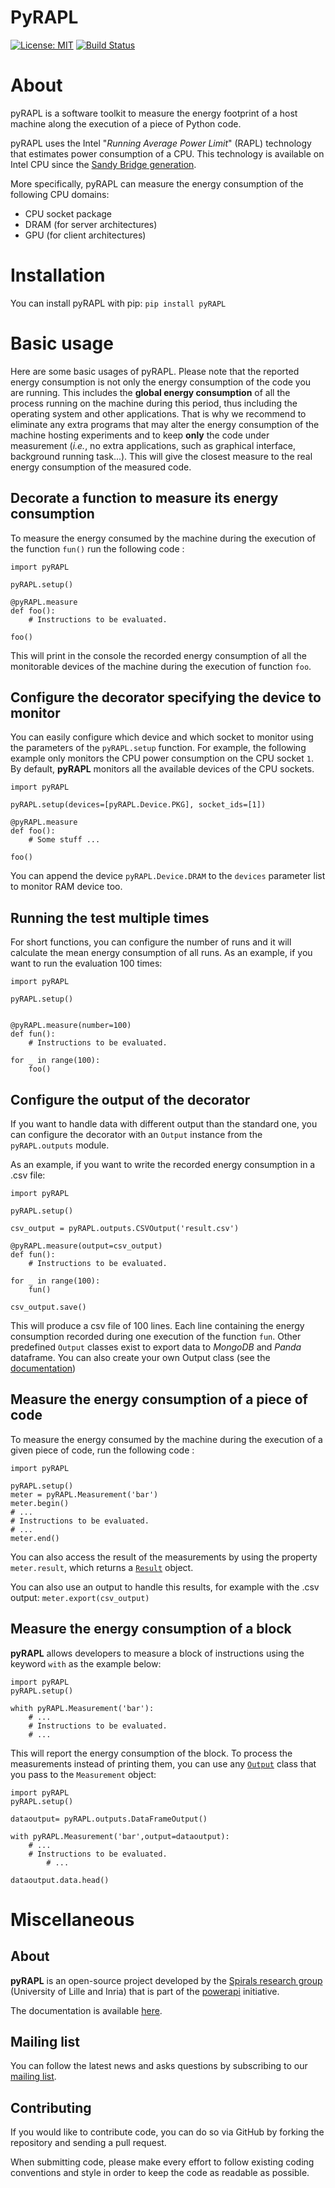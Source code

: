 # PyRAPL

[![License: MIT](https://img.shields.io/pypi/l/pyRAPL)](https://spdx.org/licenses/MIT.html)
[![Build Status](https://img.shields.io/circleci/project/github/powerapi-ng/pyRAPL.svg)](https://circleci.com/gh/powerapi-ng/pyrapl)


# About
pyRAPL is a software toolkit to measure the energy footprint of a host machine along the execution of a piece of Python code.

pyRAPL uses the Intel "_Running Average Power Limit_" (RAPL) technology that estimates power consumption of a CPU.
This technology is available on Intel CPU since the [Sandy Bridge generation](https://fr.wikipedia.org/wiki/Intel#Historique_des_microprocesseurs_produits).

More specifically, pyRAPL can measure the energy consumption of the following CPU domains:
 - CPU socket package 
 - DRAM (for server architectures)
 - GPU (for client architectures)

# Installation

You can install pyRAPL with pip: `pip install pyRAPL`

# Basic usage

Here are some basic usages of pyRAPL. Please note that the reported energy consumption is not only the energy consumption of the code you are running. This includes the **global energy consumption** of all the process running on the machine during this period, thus including the operating system and other applications.
That is why we recommend to eliminate any extra programs that may alter the energy consumption of the machine hosting experiments and to keep **only** the code under measurement (_i.e._, no extra applications, such as graphical interface, background running task...). This will give the closest measure to the real energy consumption of the measured code.

## Decorate a function to measure its energy consumption

To measure the energy consumed by the machine during the execution of the function `fun()` run the following code :

	import pyRAPL

	pyRAPL.setup() 

	@pyRAPL.measure
	def foo():
		# Instructions to be evaluated.

	foo()

This will print in the console the recorded energy consumption of all the monitorable devices of the machine during the execution of function `foo`.

## Configure the decorator specifying the device to monitor

You can easily configure which device and which socket to monitor using the parameters of the `pyRAPL.setup` function. 
For example, the following example only monitors the CPU power consumption on the CPU socket `1`.
By default, **pyRAPL** monitors all the available devices of the CPU sockets.

	import pyRAPL

	pyRAPL.setup(devices=[pyRAPL.Device.PKG], socket_ids=[1])

	@pyRAPL.measure
	def foo():
		# Some stuff ...

	foo()	

You can append the device `pyRAPL.Device.DRAM` to the `devices` parameter list to monitor RAM device too. 

## Running the test multiple times 

For short functions, you can configure the number of runs and it will calculate the mean energy consumption of all runs. 
As an example, if you want to run the evaluation 100 times:

	import pyRAPL

	pyRAPL.setup()
	
	
	@pyRAPL.measure(number=100)
	def fun():
		# Instructions to be evaluated.

	for _ in range(100):
		foo()
	

## Configure the output of the decorator

If you want to handle data with different output than the standard one, you can configure the decorator with an `Output` instance from the `pyRAPL.outputs` module.

As an example, if you want to write the recorded energy consumption in a .csv file:

	import pyRAPL

	pyRAPL.setup()
	
	csv_output = pyRAPL.outputs.CSVOutput('result.csv')
	
	@pyRAPL.measure(output=csv_output)
	def fun():
		# Instructions to be evaluated.

	for _ in range(100):
		fun()
		
	csv_output.save()

This will produce a csv file of 100 lines. Each line containing the energy
consumption recorded during one execution of the function `fun`.
Other predefined `Output` classes exist to export data to *MongoDB* and *Panda*
dataframe.
You can also create your own Output class (see the
[documentation](https://pyrapl.readthedocs.io/en/latest/Outputs_API.html))

## Measure the energy consumption of a piece of code

To measure the energy consumed by the machine during the execution of a given
piece of code, run the following code :

	import pyRAPL

	pyRAPL.setup()
	meter = pyRAPL.Measurement('bar')
	meter.begin()
	# ...
	# Instructions to be evaluated.
	# ...
	meter.end()
	
You can also access the result of the measurements by using the property `meter.result`, which returns a [`Result`](https://pyrapl.readthedocs.io/en/latest/API.html#pyRAPL.Result) object.

You can also use an output to handle this results, for example with the .csv output: `meter.export(csv_output)`

## Measure the energy consumption of a block 

**pyRAPL** allows developers to measure a block of instructions using the keyword  ```with```  as the example below: 

	import pyRAPL
	pyRAPL.setup()
	
	whith pyRAPL.Measurement('bar'):
		# ...
		# Instructions to be evaluated.
		# ...

This will report the energy consumption of the block. To process the measurements instead of printing them, you can use any [`Output`](https://pyrapl.readthedocs.io/en/latest/Outputs_API.html) class that you pass to the `Measurement` object:

	import pyRAPL
	pyRAPL.setup()
	
	dataoutput= pyRAPL.outputs.DataFrameOutput()

	with pyRAPL.Measurement('bar',output=dataoutput):
		# ...
		# Instructions to be evaluated.
    		# ...

	dataoutput.data.head()

# Miscellaneous

## About

**pyRAPL** is an open-source project developed by the [Spirals research group](https://team.inria.fr/spirals) (University of Lille and Inria) that is part of the [powerapi](http://powerapi.org) initiative.

The documentation is available [here](https://pyrapl.readthedocs.io/en/latest/).

## Mailing list

You can follow the latest news and asks questions by subscribing to our <a href="mailto:sympa@inria.fr?subject=subscribe powerapi">mailing list</a>.

## Contributing

If you would like to contribute code, you can do so via GitHub by forking the repository and sending a pull request.

When submitting code, please make every effort to follow existing coding conventions and style in order to keep the code as readable as possible.
